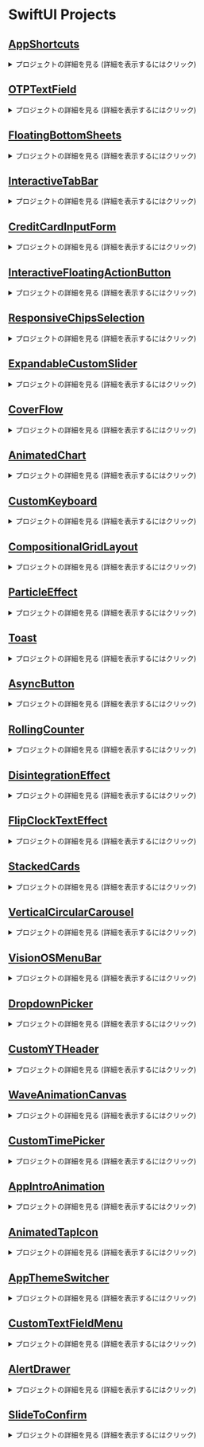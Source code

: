 # SwiftUI Projects

## [AppShortcuts](https://github.com/munsangu/SwiftUI/tree/master/AppShortcuts/AppShortcuts)

<details>
<summary>プロジェクトの詳細を見る (詳細を表示するにはクリック)</summary>

<p align="center"><img src="https://github.com/user-attachments/assets/0b19fd11-322b-4844-a3d0-f52f72af1fb0"></p>
<p align="center">
SwiftUI, SwiftData, AppIntents
</p>

### 主な機能:
- SwiftDataを活用したメモリーデータモデル管理
- AppIntentsを使用したカスタムショートカット統合
- 画像とキャプションを保存するメモリーアプリ
- ホーム画面で見られるメモリーリスト

### 実装の詳細:
- `Memory`モデルにSwiftData `@Model`アノテーションを適用
- `@Attribute(.externalStorage)`を使用して大きな画像データを効率的に管理
- `AddMemoryIntent`を通じたショートカット統合
- `AppShortcutsProvider`プロトコルでシステムショートカットにアプリ機能を公開

### 活用技術:
- SwiftUIを利用したUI構成
- SwiftDataによるデータの永続保存
- AppIntentsフレームワークによるショートカット統合

</details>

## [OTPTextField](https://github.com/munsangu/SwiftUI/tree/master/OTPTextField/OTPTextField)

<details>
<summary>プロジェクトの詳細を見る (詳細を表示するにはクリック)</summary>

<p align="center"><img src="https://github.com/user-attachments/assets/4305edfb-64c1-49e2-9f0a-3d788fd2f8b0"></p>
<p align="center">
SwiftUI, MVVM, TextField
</p>

### 主な機能:
- カスタマイズ可能なOTP/認証コード入力フィールド
- 2つのスタイルをサポート：丸枠（Rounded Border）と下線（Underlined）
- 4桁または6桁のコード入力をサポート
- 入力状態に応じた視覚的フィードバック（入力中、有効、エラー）
- 誤入力時の揺れアニメーション効果

### 実装の詳細:
- MVVMアーキテクチャの適用
- `VerificationFieldViewModel`によるステート管理
- `phaseAnimator`を活用したエラー時の揺れ効果
- テキストフィールドマスキング技法によるユーザー体験の向上
- `.textContentType(.oneTimeCode)`を活用した自動OTP認識のサポート

### 活用技術:
- SwiftUIカスタムビューとアニメーション
- MVVMパターンによる状態管理
- `FocusState`を用いたキーボード管理

</details>

## [FloatingBottomSheets](https://github.com/munsangu/SwiftUI/tree/master/FloatingBottomSheets/FloatingBottomSheets)

<details>
<summary>プロジェクトの詳細を見る (詳細を表示するにはクリック)</summary>

<p align="center"><img src="https://github.com/user-attachments/assets/fc7e4557-5bbe-48d6-b452-d94722b7ff9f"></p>
<p align="center">
SwiftUI, MVVM, Sheet
</p>

### 主な機能:
- フローティングボトムシートのカスタム実装
- 3つのシートタイプをサポート：アラート(Alert)、質問(Question)、リクエスト(Request)
- 各シートタイプ別の異なるデザインとボタン構成
- シートの影効果を除去した滑らかなUI

### 実装の詳細:
- `SheetConfiguration`、`ButtonConfig`、`IconConfig`による構成要素のモジュール化
- `UIViewRepresentable`プロトコルを活用した`SheetShadowRemover`の実装
- `floatingBottomSheet`ビューモディファイア(View Modifier)の拡張
- MVVMアーキテクチャによる状態管理

### 活用技術:
- SwiftUIとUIKitの統合
- ビュー拡張とカスタムモディファイア
- MVVMパターンによるボトムシート状態管理

</details>

## [InteractiveTabBar](https://github.com/munsangu/SwiftUI/tree/master/InteractiveTabBar/InteractiveTabBar)

<details>
<summary>プロジェクトの詳細を見る (詳細を表示するにはクリック)</summary>

<p align="center"><img src="https://github.com/user-attachments/assets/3392f632-f00c-4423-aea1-ab4096189ecc"></p>
<p align="center">
SwiftUI, MVVM, TabBar
</p>

### 主な機能:
- インタラクティブなカスタムタブバーの実装
- ドラッグジェスチャーによるタブ間の切り替え
- 滑らかなアニメーションによるタブ切り替え効果
- iOS 18以上とそれ以下のバージョン両方をサポート

### 実装の詳細:
- GeometryReaderと座標空間(Coordinate Space)を活用したタブ位置の追跡
- `onGeometryChange`カスタムモディファイアによるタブボタン位置の管理
- `matchedGeometryEffect`によるタブ切り替えアニメーションの実装
- 条件付きコードでiOS 18以上では新しいAPIを活用

### 活用技術:
- SwiftUIジェスチャーとアニメーション
- 座標空間とジオメトリリーダー
- MVVMパターンによるタブ状態管理
- 様々なiOSバージョンの互換性処理

</details>

## [CreditCardInputForm](https://github.com/munsangu/SwiftUI/tree/master/CreditCardInputForm/CreditCardInputForm)

<details>
<summary>プロジェクトの詳細を見る (詳細を表示するにはクリック)</summary>

<p align="center"><img src="https://github.com/user-attachments/assets/39fcd2d1-8aee-48c8-b415-4f6d74fd3a5c"></p>
<p align="center">
SwiftUI, Animation, 3D Effects
</p>

### 主な機能:
- インタラクティブなクレジットカード入力フォーム
- カード表面と裏面の3Dフリップアニメーション
- フォーカスされたフィールドに基づいたカード表示の動的な更新
- メッシュグラデーションを使用したリアルなカードデザイン
- フィールドごとのアニメーション強調表示

### 実装の詳細:
- `Card`モデルを使用したカード情報の管理
- カスタム`FlipTransition`モディファイアによる3D回転効果
- `rotation3DEffect`を用いたカードフリップアニメーション
- `FocusState`を活用した入力フィールド間のフォーカス管理
- カスタム文字列拡張機能による自動フォーマット処理（空白挿入、マスク化）

### 活用技術:
- SwiftUI 3Dアニメーションと遷移効果
- カスタムViewModifierによるトランジション実装
- 文字列操作のための拡張機能
- `matchedTransitionSource`によるフォーカスリングのアニメーション
- `contentTransition(.numericText())`による数値変更アニメーション

</details>

## [InteractiveFloatingActionButton](https://github.com/munsangu/SwiftUI/tree/master/InteractiveFloatingActionButton/InteractiveFloatingActionButton)
<details>
<summary>プロジェクトの詳細を見る (詳細を表示するにはクリック)</summary>
<p align="center"><img src="https://github.com/user-attachments/assets/10f4c19c-d732-4580-8dbe-8bc3e37da1ed"></p>
<p align="center">
SwiftUI, MVVM, GestureRecognizers
</p>

### 主な機能:
- ドラッグ可能な浮動アクションボタン
- 展開可能なアクションメニュー
- カスタマイズ可能なアクションアイコンとアニメーション
- ジェスチャー認識による直感的な操作体験

### 実装の詳細:
- MVVMアーキテクチャによるコード設計
- 長押しと同時ドラッグジェスチャーの組み合わせ
- SwiftUIのアニメーションシステムを活用した滑らかな遷移
- カスタムCoordinateSpaceを用いた位置検出
- ResultBuilderパターンによる宣言的なAPI設計

### 活用技術:
- SwiftUIの最新機能を活用したUI構築
- ジェスチャー認識と処理
- カスタムビュー修飾子とアニメーション
- ビジネスロジックの分離とテスト容易性の向上
</details>

## [ResponsiveChipsSelection](https://github.com/munsangu/SwiftUI/tree/master/ResponsiveChipsSelection/ResponsiveChipsSelection)
<details>
<summary>プロジェクトの詳細を見る (詳細を表示するにはクリック)</summary>
<p align="center"><img src="https://github.com/user-attachments/assets/0e9f4294-338c-45bd-8b7f-744ca9ece12b"></p>
<p align="center">
SwiftUI, MVVM, ResponsiveLayout
</p>

### 主な機能:
- レスポンシブなチップ選択UIコンポーネント
- 動的グリッドレイアウトの実装
- アニメーション付き選択状態表示
- 複数選択機能のサポート
- カスタムレイアウトシステムの活用

### 実装の詳細:
- MVVMアーキテクチャパターンによるコード構造化
- SwiftUIのLayoutプロトコルを活用したカスタムチップレイアウト
- ObservableObjectによる状態管理
- ジェネリクスを活用した柔軟なコンテンツ構成
- アニメーションとトランジション効果を適用したインタラクション

### 活用技術:
- SwiftUIの最新機能を活用したUI開発
- カスタムレイアウトアルゴリズムの実装
- 状態管理およびデータバインディング
- 再利用可能なコンポーネント設計
- 拡張可能なアーキテクチャ構造
</details>

## [ExpandableCustomSlider](https://github.com/munsangu/SwiftUI/tree/master/ExpandableCustomSlider/ExpandableCustomSlider)
<details>
<summary>プロジェクトの詳細を見る (詳細を表示するにはクリック)</summary>
<p align="center"><img src="https://github.com/user-attachments/assets/d737376f-6614-4d50-9714-464115257c27"></p>
<p align="center">
SwiftUI, MVVM, カスタムコンポーネント
</p>

### 主な機能:
- ドラッグ時に拡張するインタラクティブスライダーコンポーネント
- カスタマイズ可能なデザイン設定
- スムーズなアニメーショントランジション効果
- 直感的なユーザーインターフェース
- 再利用可能なコンポーネント設計

### 実装の詳細:
- MVVMアーキテクチャパターンによるコード構造化
- SwiftUIのGeometryReaderを活用したサイズベースのレイアウト
- ObservableObjectによる状態管理
- ジェネリクスを活用した柔軟なオーバーレイコンテンツ構成
- アニメーションとトランジション効果を適用したインタラクション

### 活用技術:
- SwiftUIの最新機能を活用したUI開発
- ジェスチャー認識および処理システムの実装
- 状態管理およびデータバインディング
- 再利用可能なコンポーネント設計
- 拡張可能なアーキテクチャ構造
</details>

## [CoverFlow](https://github.com/munsangu/SwiftUI/tree/master/CoverFlow/CoverFlow)
<details>
<summary>プロジェクトの詳細を見る (詳細を表示するにはクリック)</summary>
<p align="center"><img src="https://github.com/user-attachments/assets/9a423e71-612b-498f-842d-5252b28ca7bc"></p>
<p align="center">
SwiftUI, MVVM, カスタムコンポーネント
</p>

### 主な機能:
- ドラッグ時に拡張するインタラクティブスライダーコンポーネント
- カスタマイズ可能なデザイン設定
- スムーズなアニメーショントランジション効果
- 直感的なユーザーインターフェース
- 再利用可能なコンポーネント設計

### 実装の詳細:
- MVVMアーキテクチャパターンによるコード構造化
- SwiftUIのGeometryReaderを活用したサイズベースのレイアウト
- ObservableObjectによる状態管理
- ジェネリクスを活用した柔軟なオーバーレイコンテンツ構成
- アニメーションとトランジション効果を適用したインタラクション

### 活用技術:
- SwiftUIの最新機能を活用したUI開発
- ジェスチャー認識および処理システムの実装
- 状態管理およびデータバインディング
- 再利用可能なコンポーネント設計
- 拡張可能なアーキテクチャ構造
</details>

## [AnimatedChart](https://github.com/munsangu/SwiftUI/tree/master/AnimatedChart/AnimatedChart)
<details>
<summary>プロジェクトの詳細を見る (詳細を表示するにはクリック)</summary>
<p align="center"><img src="https://github.com/user-attachments/assets/acdc63c9-987e-4a11-bab0-2e3b3a8387fc"></p>
<p align="center">
SwiftUI, MVVM, Charts, アニメーション
</p>

### 主な機能:
- 複数のチャートタイプ（棒グラフ、折れ線グラフ、円グラフ）の切り替え
- スムーズなデータアニメーション効果
- インタラクティブなチャートデータ更新
- 直感的なユーザーインターフェース
- 再利用可能なチャートコンポーネント

### 実装の詳細:
- MVVMアーキテクチャパターンによるコード構造化
- SwiftUI Chartsフレームワークを活用したデータビジュアライゼーション
- ObservableObjectによる状態管理
- コンポーネント別のモジュラー設計
- 順次的なアニメーションとトランジション効果

### 活用技術:
- SwiftUI Chartsによるデータビジュアライゼーション
- スプリングアニメーションによる自然な動きの実現
- カスタマイズ可能なチャート表示オプション
- 再利用可能なコンポーネント設計
- 拡張可能なアーキテクチャ構造
</details>

## [CustomKeyboard](https://github.com/munsangu/SwiftUI/tree/master/CustomKeyboard/CustomKeyboard)
<details>
<summary>プロジェクトの詳細を見る (詳細を表示するにはクリック)</summary>
<p align="center"><img src="https://github.com/user-attachments/assets/ee653073-0924-4790-95b2-5fdbee59ca61"></p>
<p align="center">
SwiftUI, MVVM, カスタムキーボード, UIViewControllerRepresentable
</p>

### 主な機能:
- ネイティブなUIとマッチしたカスタムキーボードの実装
- 数字入力用の専用キーボードインターフェース
- スマートな入力フィールドとキーボードの連携
- ピンコード入力に最適化されたデザイン
- 直感的な操作体験の提供

### 実装の詳細:
- MVVMアーキテクチャパターンによるコード構造化
- UIViewControllerRepresentableを活用したUIKitとSwiftUIの統合
- カスタムキーボードの自然な挙動の実現
- コンポーネント分離による再利用性の向上
- FocusStateを用いたキーボード状態管理

### 活用技術:
- SwiftUIとUIKitの橋渡しとなるUIViewControllerRepresentable
- シャドウ効果とモダンなUIデザイン
- カスタムコンポーネントの分離と再利用
- コールバックパターンによるView間の通信
- クリーンなMVVMアーキテクチャの実装
</details>

## [CompositionalGridLayout](https://github.com/munsangu/SwiftUI/tree/master/CompositionalGridLayout/CompositionalGridLayout)
<details>
<summary>プロジェクトの詳細を見る (詳細を表示するにはクリック)</summary>
<p align="center"><img src="https://github.com/user-attachments/assets/d9dcdeef-ae4c-4e5e-af24-a716e66959f2"></p>
<p align="center">
SwiftUI, MVVM, コンポジショナルグリッドレイアウト, アニメーション
</p>

### 主な機能:
- 様々なレイアウトパターンを含む複合的なグリッドの実装
- 動的に列数を変更できるインターフェース
- レイアウト変更時の滑らかなアニメーション効果
- 多様なグリッドパターン（1+2、水平、1+垂直、など）
- 再利用可能なコンポーネント設計

### 実装の詳細:
- MVVMアーキテクチャパターンによるコード構造化
- GroupとGeometryReaderを活用した複合レイアウトの実装
- matchedGeometryEffectを活用した滑らかな遷移アニメーション
- コンポーネント分離によるコードの再利用性向上
- 宣言的UIを実現するためのSwiftUIの活用

### 活用技術:
- SwiftUIの宣言的UIフレームワーク
- 複合的なレイアウトのためのLazyVStackおよびHStack
- 動的レイアウト生成のためのGeometryReader
- アニメーションのためのNamespaceとmatchedGeometryEffect
- Observableパターンを活用した状態管理
- 拡張性のあるMVVMアーキテクチャの実装
</details>

## [ParticleEffect](https://github.com/munsangu/SwiftUI/tree/master/ParticleEffect/ParticleEffect)
<details>
<summary>プロジェクトの詳細を見る (詳細を表示するにはクリック)</summary>
<p align="center"><img src="https://github.com/user-attachments/assets/8512ea90-35f4-4ca7-a491-bb5a7629fa19"></p>
<p align="center">
SwiftUI, MVVM, パーティクルアニメーション, インタラクティブUI
</p>

### 主な機能:
- インタラクティブなボタン操作のためのパーティクルエフェクト実装
- ボタン状態変更に応じた動的パーティクルアニメーション
- カスタマイズ可能なカラーテーマとアイコン
- 滑らかなスプリングアニメーション効果
- 再利用可能なコンポーネントデザイン

### 実装の詳細:
- MVVMアーキテクチャパターンによるコード構造化
- パーティクル生成とアニメーションのためのビューモデルロジック分離
- カスタムボタンコンポーネントによるコード再利用性の向上
- SwiftUIのアニメーションAPIを活用した滑らかな遷移効果
- 状態変化に応じた動的UI更新

### 活用技術:
- SwiftUIの宣言的UIフレームワーク
- MVVMパターンによるビジネスロジックとUIの分離
- 状態管理のためのObservableパターン活用
- 複雑なアニメーションのためのwithAnimation API
- 再利用可能なコンポーネントのためのViewBuilder活用
- インタラクティブなユーザー体験のためのボタンとジェスチャー実装
</details>

## [Toast](https://github.com/munsangu/SwiftUI/tree/master/Toast/Toast)
<details>
<summary>プロジェクトの詳細を見る (詳細を表示するにはクリック)</summary>
<p align="center"><img src="https://github.com/user-attachments/assets/99bf5954-499d-4754-affc-2fd9a58c6690"></p>
<p align="center">
SwiftUI, MVVM, インタラクティブトースト, アダプティブUI
</p>

### 主な機能:
- 様々なタイプのトーストメッセージ対応 (Error, Success, Warning, Apple Like HUD)
- トーストメッセージの展開/縮小インタラクティブ機能
- スワイプによるトースト削除機能
- 複数のトーストメッセージのスタック管理システム
- トーストタイプに応じたアダプティブレイアウト

### 実装の詳細:
- MVVMアーキテクチャパターンによるコード構造化
- トースト生成と管理のためのビューモデルロジック分離
- トーストコンポーネントの再利用性向上のための設計
- SwiftUIのアニメーションAPIを活用した滑らかな遷移効果
- 状態変化に応じた動的UI更新

### 活用技術:
- SwiftUIの宣言的UIフレームワーク
- MVVMパターンによるビジネスロジックとUIの分離
- 状態管理のためのObservableパターン活用
- 複雑なアニメーションのためのwithAnimation API
- 再利用可能なコンポーネントのためのViewBuilder活用
- インタラクティブなユーザー体験のためのジェスチャー実装
- AnyLayoutを活用した動的レイアウト切替
</details>

## [AsyncButton](https://github.com/munsangu/SwiftUI/tree/master/AnimatedStateButton/AnimatedStateButton)
<details>
<summary>プロジェクトの詳細を見る (詳細を表示するにはクリック)</summary>
<p align="center"><img src="https://github.com/user-attachments/assets/d4cd3672-6ca6-491a-9229-9394c101c1d2"></p>
<p align="center">
SwiftUI, MVVM, 非同期処理, アニメーションボタン
</p>

### 主な機能:
- トランザクション状態に応じた動的なボタン表示切替
- 非同期処理中のローディングインジケーター表示
- 状態ごとの色とアイコン変更による視覚的フィードバック
- タップ時の洗練されたスケールアニメーション効果
- 再利用可能なコンポーネント設計

### 実装の詳細:
- MVVMアーキテクチャパターンによるコード構造化
- トランザクション状態管理のためのビューモデルロジック分離
- 非同期処理をSwift Concurrencyモデルで実装
- カスタムスピナーコンポーネントによるローディング表示
- 異なる状態間の滑らかなトランジション

### 活用技術:
- SwiftUIの宣言的UIフレームワーク
- MVVMパターンによるビジネスロジックとUIの分離
- Swift Concurrencyを活用した非同期処理
- 状態管理のためのObservableパターン活用
- 複雑なアニメーションのための.animation修飾子
- カスタムボタンスタイルによるインタラクティブ効果
- 再利用可能なコンポーネント設計
</details>

## [RollingCounter](https://github.com/munsangu/SwiftUI/tree/master/RollingCounter/RollingCounter)
<details>
<summary>プロジェクトの詳細を見る (詳細を表示するにはクリック)</summary>
<p align="center"><img src="https://github.com/user-attachments/assets/02a0ab75-3afd-43e5-a400-cd30e888879d"></p>
<p align="center">
SwiftUI, MVVM, アニメーション, ローリングカウンター
</p>

### 主な機能:
- 数値変更時のスムーズなローリングアニメーション表示
- 桁数の増減に応じた動的なレイアウト調整
- ランダム値生成によるインタラクティブな数値変更
- カスタマイズ可能なフォントとスタイル設定
- エンタープライズレベルのMVVMアーキテクチャ実装

### 実装の詳細:
- MVVMアーキテクチャによるコードの明確な分離
- 数値表示のためのカスタムビューコンポーネント設計
- 各桁の独立したアニメーション制御メカニズム
- インタラクティブスプリングアニメーションによる自然な動き
- ジオメトリリーダーを活用した動的なレイアウト計算

### 活用技術:
- SwiftUIフレームワークによる宣言的UI実装
- Combineフレームワークを用いた反応型プログラミング
- GCD（Grand Central Dispatch）による非同期処理
- カスタムビューモディファイアによるUI拡張
- 階層的プロジェクト構造による保守性の向上
- ジオメトリリーダーによる高度なレイアウト制御
- アニメーションタイミングの精密な調整
- 再利用可能なコンポーネント設計パターン
</details>

## [DisintegrationEffect](https://github.com/munsangu/SwiftUI/tree/master/DisintegrationEffect/DisintegrationEffect)
<details>
<summary>プロジェクトの詳細を見る (詳細を表示するにはクリック)</summary>
<p align="center"><img src="https://github.com/user-attachments/assets/c428e773-2e9a-4125-8029-a12382a98ef4"></p>
<p align="center">
SwiftUI, MVVM, アニメーション, 分解エフェクト
</p>

### 主な機能:
- タップ操作による要素の分解・再構成アニメーション
- パーティクルベースの高度なビジュアルエフェクト
- スムーズな遷移と自然な動きを実現するアニメーション
- カスタマイズ可能な分解・再構成エフェクト
- エンタープライズレベルのMVVMアーキテクチャ実装

### 実装の詳細:
- MVVMアーキテクチャによるコードの明確な分離
- UIKitとSwiftUIの連携によるスナップショット機能
- パーティクルシステムによる複雑なアニメーション制御
- ビューの分解・再構成を実現する高度なアルゴリズム
- マルチスレッド処理による高パフォーマンスの実現

### 活用技術:
- SwiftUIフレームワークによる宣言的UI実装
- カスタムビューモディファイアによる再利用可能なエフェクト
- GCD（Grand Central Dispatch）とTaskによる非同期処理
- UIGraphicsImageRendererを活用した画像処理
- 階層的プロジェクト構造による保守性の向上
- アニメーションタイミングの精密な調整
- パーティクルベースのビジュアルエフェクト実装
- 再利用可能なコンポーネント設計パターン
</details>

## [FlipClockTextEffect](https://github.com/munsangu/SwiftUI/tree/master/FlipClockTextEffect/FlipClockTextEffect)
<details>
<summary>プロジェクトの詳細を見る (詳細を表示するにはクリック)</summary>
<p align="center"><img src="https://github.com/user-attachments/assets/27cb9ddc-5fdb-428e-8745-f10cde6791b8"></p>
<p align="center">
SwiftUI, MVVM, アニメーション, フリップ時計, 3Dエフェクト
</p>

### 主な機能:
- リアルタイムでの時:分:秒表示フリップアニメーション
- 時間の各桁が独立して3D回転するアニメーション効果
- 24時間形式での時刻表示
- スムーズな遷移アニメーションと自然な動き
- エンタープライズレベルのMVVMアーキテクチャ実装

### 実装の詳細:
- MVVMアーキテクチャによるコードの明確な分離
- 時間の各桁に対する独立した3D回転アニメーション
- UIの各パーツを分割・再利用可能なコンポーネント設計
- カスタム修飾子によるアニメーショントランジション制御
- 1秒ごとの正確な時刻更新メカニズム

### 活用技術:
- SwiftUIフレームワークによる宣言的UI実装
- Combineフレームワークを用いたリアクティブプログラミング
- ポートレートモード固定による最適なUX設計
- 3D回転エフェクトによる高度なアニメーション処理
- カスタムビューモディファイアによるUI拡張
- 階層的プロジェクト構造による保守性の向上
- タイマーベースの時間更新システム
- 時間変更検出による効率的なUI更新メカニズム
- モノスペースフォントによる一貫したレイアウト制御
- デバイス回転に対応した適応型レイアウト設計
</details>

## [StackedCards](https://github.com/munsangu/SwiftUI/tree/master/StackedCards/StackedCards)
<details>
<summary>プロジェクトの詳細を見る (詳細を表示するにはクリック)</summary>
<p align="center"><img src="https://github.com/user-attachments/assets/0283f89d-a9dd-4504-9129-e9cd00346626"></p>
<p align="center">
SwiftUI, MVVM, アニメーション, スタックカード, 視覚効果
</p>

### 主な機能:
- 水平スクロールによるカードスタッキング効果
- カードが重なり合う3D視覚効果
- 回転と拡大縮小を組み合わせたユニークな遷移効果
- スクロールインジケーターの表示/非表示オプション
- 回転効果のオン/オフ設定機能

### 実装の詳細:
- MVVMアーキテクチャによるコードの明確な分離
- GeometryReaderを活用した正確なスクロール位置の追跡
- UIコンポーネントの再利用可能な設計
- カスタムZインデックス計算によるカードの重なり順序制御
- VisualEffectモディファイアを使用した複合的なアニメーション効果
- スナッピーアニメーションによる自然な動きの実現
- ページングスクロール動作による直感的なユーザー体験

### 活用技術:
- SwiftUIフレームワークによる宣言的UI実装
- ObservableObjectを使用したリアクティブな状態管理
- UIパラメータのリアルタイム制御
- カスタムジオメトリ計算による高度な視覚効果
- カードのパラメータ化された回転と拡大縮小効果
- ページングスクロール動作の最適化
- スクロールインジケーターの動的制御
- 階層的プロジェクト構造による保守性の向上
- カラーグラデーションによる視覚的エンゲージメントの向上
- エンタープライズ品質のコード構造と分離
</details>

## [VerticalCircularCarousel](https://github.com/munsangu/SwiftUI/tree/master/VerticalCircularCarousel/VerticalCircularCarousel)
<details>
<summary>プロジェクトの詳細を見る (詳細を表示するにはクリック)</summary>
<p align="center"><img src="https://github.com/user-attachments/assets/1684c232-7066-4043-b493-447238816583"></p>
<p align="center">
SwiftUI, MVVM, アニメーション, 円形カード配置, 視覚効果
</p>

### 主な機能:
- 垂直スクロールによるカードの円形配置効果
- カードが重なり合う3D視覚効果
- 回転と位置調整を組み合わせたユニークな遷移効果
- スクロールインジケーターの表示/非表示オプション
- カード選択機能による直感的なユーザーインターフェース

### 実装の詳細:
- MVVMアーキテクチャによるコードの明確な分離
- GeometryReaderを活用した正確なスクロール位置の追跡
- UIコンポーネントの再利用可能な設計
- カスタム回転計算によるカードの動的な配置
- VisualEffectモディファイアを使用した複合的なアニメーション効果
- スナッピーアニメーションによる自然な動きの実現
- ページングスクロール動作による直感的なユーザー体験

### 活用技術:
- SwiftUIフレームワークによる宣言的UI実装
- ObservableObjectを使用したリアクティブな状態管理
- UIパラメータのリアルタイム制御
- カスタムジオメトリ計算による高度な視覚効果
- カードのパラメータ化された回転効果
- ページングスクロール動作の最適化
- スクロールインジケーターの動的制御
- 階層的プロジェクト構造による保守性の向上
- カラーグラデーションによる視覚的エンゲージメントの向上
- エンタープライズ品質のコード構造と分離
</details>

## [VisionOSMenuBar](https://github.com/munsangu/SwiftUI/tree/master/VisionOSMenuBar/VisionOSMenuBar)
<details>
<summary>プロジェクトの詳細を見る (詳細を表示するにはクリック)</summary>
<p align="center">
  <img src="https://github.com/user-attachments/assets/b7aff230-9adc-4983-a62a-9281ba3d9133">
  <img src="https://github.com/user-attachments/assets/b3e46805-8ba8-4d75-af82-db8078864daa">
</p>
<p align="center">
SwiftUI, MVVM, VisionOS風UI, アニメーション, メニューコントロール
</p>

### 主な機能:
- VisionOS風のスタイリングとインターフェース
- モダンなメニューコントロールシステム
- 美しいアニメーションでの状態遷移
- 洗練されたぼかし効果とオーバーレイ
- 特殊な視覚効果を適用したカスタムUI要素
- 直感的なノート管理インターフェース

### 実装の詳細:
- MVVMアーキテクチャによるクリーンな責任分離
- ジオメトリリーダーを活用した正確な位置計算
- カスタムViewモディファイアによる再利用可能なコンポーネント
- 複合的な視覚効果のためのレイヤー処理
- アニメーションの連鎖による滑らかなUI遷移
- レスポンシブデザインによる適応型レイアウト
- カスタムシャドウとマテリアルエフェクトの組み合わせ

### 活用技術:
- SwiftUIフレームワークによる宣言的UI実装
- ObservableObjectによるリアクティブな状態管理
- GeometryPreferenceを使用した高度なレイアウト調整
- カスタム拡張機能によるSwiftUIの機能拡張
- 階層的ビュー構造による保守性の向上
- 定数管理による一貫したUIパラメータ
- アクセシビリティに配慮したインターフェース設計
- アニメーションパラメータの微調整による自然な動き
- マテリアルデザインの原則を応用したUI要素
- エンタープライズ品質のコード構造と明確な責任分離
</details>

## [DropdownPicker](https://github.com/munsangu/SwiftUI/tree/master/DropdownPicker/DropdownPicker)
<details>
<summary>プロジェクトの詳細を見る (詳細を表示するにはクリック)</summary>
<p align="center"><img src="https://github.com/user-attachments/assets/a3e6b92e-2a62-4cc4-b203-89316f570c83"></p>
<p align="center">
SwiftUI, MVVM, カスタムドロップダウン, アニメーション, UI/UXデザイン
</p>

### 主な機能:
- スムーズなアニメーションを備えたカスタムドロップダウンメニュー
- モダンなUI/UXデザイン
- MVVMアーキテクチャの実装
- タップ操作によるインタラクティブな要素
- バックグラウンドのぼかし効果とオーバーレイ
- 項目選択時の視覚的フィードバック

### 実装の詳細:
- MVVMパターンに基づいたクリーンなコード構造
- ジオメトリリーダーを使用した正確な位置調整
- カスタムビュー修飾子による再利用可能なUI実装
- アニメーションシーケンスの最適化
- スクロール位置の追跡と管理
- カスタムマスクとシェイプの適用
- 背景オーバーレイの洗練された実装

### 活用技術:
- SwiftUIフレームワーク
- ObservableObject
- カスタムビュー修飾子
- ジオメトリリーダーによる位置計算
- アニメーションとトランジション
- スクロールビューとスクロールターゲット
- カスタムマスク効果
- 条件付きビュー表示
- ビュー階層の効果的な管理
- 安全エリアの適切な処理
- UIコンポーネントの再利用性向上
</details>

## [CustomYTHeader](https://github.com/munsangu/SwiftUI/tree/master/CustomYTHeader/CustomYTHeader)
<details>
<summary>プロジェクトの詳細を見る (詳細を表示するにはクリック)</summary>
<p align="center"><img src="https://github.com/user-attachments/assets/14a6bb9d-b7a4-492f-b721-950cd9969098"></p>
<p align="center">
SwiftUI, MVVM, スクロールアニメーション, UI/UXデザイン, YouTubeスタイルヘッダー
</p>

### 主な機能:
- YouTubeスタイルのスクロール追従ヘッダー
- スクロール方向に基づいた自動表示/非表示アニメーション
- MVVMアーキテクチャによる設計
- 効率的なスクロール位置検出と追跡
- スケルトンローディングUI
- スクロール停止時の自然なスナップ効果

### 実装の詳細:
- MVVMパターンによるビジネスロジックと表示の分離
- 再利用可能なスクロール検出モディファイア
- スクロールフェーズの変化に応じた洗練されたアニメーション
- GeometryReaderを活用した正確な位置計算
- カスタムExtensionによるコード再利用性の向上
- スケルトンUIによるエレガントなローディング表現
- コンポーネント分割による保守性の向上

### 活用技術:
- SwiftUIフレームワーク
- ObservableObjectとStateObject
- カスタムViewModifier
- スクロール状態追跡と処理
- アニメーションとトランジション
- GeometryProxyを活用した位置計算
- スクロールフェーズ検出
- カスタムPreferenceKey
- ビューコンポーネントの分離
- 安全エリアの適切な処理
- スケルトンローディングパターン
- バウンス効果を考慮したオフセット計算
</details>

## [WaveAnimationCanvas](https://github.com/munsangu/SwiftUI/tree/master/CanvasApp/CanvasApp)
<details>
<summary>プロジェクトの詳細を見る (詳細を表示するにはクリック)</summary>
<p align="center"><img src="https://github.com/user-attachments/assets/46241dd9-34cd-4174-9b1e-9d6e0dc27e4d"></p>
<p align="center">
SwiftUI, MVVM, Canvas API, タイムラインアニメーション, 波形エフェクト
</p>

### 主な機能:
- Canvas APIを活用した流動的な波形アニメーション
- 複数のレイヤーによる深度と立体感の表現
- トグルによるインタラクティブな色彩変化
- MVVMアーキテクチャによる設計
- 効率的なアニメーションレンダリング
- リアルタイムの波形変化と動き

### 実装の詳細:
- MVVMパターンによるビジネスロジックと表示の分離
- TimelineViewを活用したフレームベースアニメーション
- Canvas APIを使用した高パフォーマンス描画
- 再利用可能な波形コンポーネント
- アニメーション方向の反転による重層的な視覚効果
- Combineフレームワークを活用したデータバインディング
- コンポーネント分割による保守性の向上
- 色彩の透明度を活用した深度表現

### 活用技術:
- SwiftUIフレームワーク
- Canvas APIによる高度な描画
- TimelineViewによるアニメーション制御
- ObservableObjectとStateObject
- Combineによるデータフロー管理
- 波形生成アルゴリズム
- パスベースのグラフィック描画
- 複数レイヤーのコンポジション
- UIのコンポーネント化
- 時間ベースのアニメーション計算
- 色彩と透明度の効果的な活用
- トグルによるインタラクティブ制御
</details>

## [CustomTimePicker](https://github.com/munsangu/SwiftUI/tree/master/CustomTimePicker/CustomTimePicker)

<details>
<summary>プロジェクトの詳細を見る (詳細を表示するにはクリック)</summary>

<p align="center"><img src="https://github.com/user-attachments/assets/c4f633d5-0574-455c-bc35-93ebaeb9defc"></p>

<p align="center">
SwiftUI, MVVM, UIKitインテグレーション, カスタムピッカー, エンタープライズアーキテクチャ
</p>

### 主な機能:
- カスタマイズされたホイールスタイルのタイムピッカー
- 時間、分、秒の個別選択機能
- UIPickerViewのインジケーターを非表示にする高度なカスタマイズ
- MVVMアーキテクチャによる設計
- UIKitとSwiftUIの統合
- エンタープライズレベルのコード構造

### 実装の詳細:
- MVVMパターンによるビジネスロジックと表示の分離
- UIViewRepresentableを活用したUIKitコンポーネントの統合
- 再利用可能なピッカーコンポーネント
- 明確に定義された責任分担
- Combineフレームワークを活用したデータバインディング
- コンポーネント分割による保守性の向上
- 入力値の検証と制約

### 活用技術:
- SwiftUIフレームワーク
- UIViewRepresentableによるUIKit統合
- ObservableObjectとStateObject
- Combineによるデータフロー管理
- カスタムピッカーインターフェース
- UIKitコンポーネントの拡張
- バインディングとパブリッシャー
- プロパティラッパーの効果的な活用
- ViewBuilderによるカスタムコンポーネント
- モジュール化された設計
- 堅牢なエラー処理
- エンタープライズレベルのドキュメンテーション
</details>

## [AppIntroAnimation](https://github.com/munsangu/SwiftUI/tree/master/AppIntroAnimation/AppIntroAnimation)

<details>
<summary>プロジェクトの詳細を見る (詳細を表示するにはクリック)</summary>

<p align="center"><img src="https://github.com/user-attachments/assets/1c6b9d74-469d-4d27-b1d6-805a7ebfd570"></p>
<p align="center">
SwiftUI, MVVM, アニメーション
</p>

### 主な機能:
- スタイリッシュなアプリ紹介アニメーション
- スムーズなテキストとカラートランジション効果
- ユーザーフレンドリーなログインオプション
- 拡張可能なMVVMアーキテクチャ

### 実装の詳細:
- `Intro`モデルを使用して、各アニメーションステートを構造化
- `IntroViewModel`を通じたアニメーションロジックの管理
- `withAnimation`を使用したシーケンシャルなアニメーション
- カスタム`View`拡張によるUIコンポーネントの再利用性向上
- コンポーネント指向設計によるコードの整理

### 活用技術:
- SwiftUIの宣言的UI構築
- MVVMデザインパターンの実装
- カスタムモディファイアによるUIの再利用性
- コンプレックスなアニメーションシーケンス
- タスクベースの非同期処理
</details>

## [AnimatedTapIcon](https://github.com/munsangu/SwiftUI/tree/master/AnimatedTapIcon/AnimatedTapIcon)
<details>
<summary>プロジェクトの詳細を見る (詳細を表示するにはクリック)</summary>
<p align="center"><img src="https://github.com/user-attachments/assets/1551cc00-e476-4e81-996c-d178e7190ba3"></p>
<p align="center">
SwiftUI, MVVM, シンボルエフェクト, カスタムタブバー
</p>

### 主な機能:
- アニメーション付きカスタムタブバー
- バウンスエフェクトの方向選択
- 洗練されたUI/UXデザイン
- コンポーネントベースのMVVMアーキテクチャ

### 実装の詳細:
- `Tab`モデルを使用して各タブの設定を構造化
- `AnimatedTab`によるアニメーション状態の管理
- `TabBarViewModel`でUIロジックを集中管理
- `.symbolEffect`を活用したインタラクティブなアイコンアニメーション
- 再利用可能なUIコンポーネントによる構成

### 活用技術:
- SwiftUIの宣言的UI構築
- MVVMデザインパターンの実装
- シンボルエフェクトAPIによるアニメーション
- カスタムトランザクションによるアニメーション制御
- コンポーネント指向の設計アプローチ
- 拡張可能なアーキテクチャ構造
</details>

## [AppThemeSwitcher](https://github.com/munsangu/SwiftUI/tree/master/AppThemeSwitcher/AppThemeSwitcher)
<details>
<summary>プロジェクトの詳細を見る (詳細を表示するにはクリック)</summary>
<p align="center"><img src="https://github.com/user-attachments/assets/d48633d8-c4ed-4654-8ed5-d1e949a26f9a"></p>
<p align="center">
SwiftUI, MVVM, テーマ切り替え, アニメーション, カスタムUI
</p>

### 主な機能:
- ダイナミックなテーマ切り替え (システム・ライト・ダークモード)
- アニメーション付きテーマ表示
- スムーズなトランジションエフェクト
- 直感的なユーザーインターフェース
- 状態保存によるテーマ設定の永続化

### 実装の詳細:
- `Theme`列挙型による異なるテーマオプションの管理
- `ThemeViewModel`でのUI状態と設定の一元管理
- `@AppStorage`を活用したテーマ設定の永続化
- `.matchedGeometryEffect`によるスムーズなトランジション
- 明確に分離されたコンポーネントベースのビュー設計
- アニメーション制御のための詳細な実装

### 活用技術:
- SwiftUIの宣言的UI構築
- MVVMアーキテクチャパターンの実装
- カスタムアニメーションとトランジション
- SheetとPresentationモディファイアによるモーダル表示
- 再利用可能なコンポーネント指向の設計
- プロパティラッパーを活用した状態管理
- 拡張性と保守性を考慮したエンタープライズレベルの設計
</details>

## [CustomTextFieldMenu](https://github.com/munsangu/SwiftUI/tree/master/CustomTextFieldMenu/CustomTextFieldMenu)
<details>
<summary>プロジェクトの詳細を見る (詳細を表示するにはクリック)</summary>
<p align="center"><img src="https://github.com/user-attachments/assets/5b0ea014-f912-4de4-9817-379c73965b82"></p>
<p align="center">
SwiftUI, MVVM, テキストフィールドカスタマイズ, UIKitブリッジング
</p>

### 主な機能:
- テキストフィールドへのカスタムコンテキストメニュー追加
- テキスト選択時の変換操作（大文字・小文字）
- システム提案の表示/非表示切り替え
- UIKitとSwiftUIのシームレスな統合
- MVVMパターンによる構造化された設計

### 実装の詳細:
- `TextFieldAction`モデルを使用してカスタムアクションを定義
- `TextFieldState`による効率的な状態管理
- `ContentViewModel`でビジネスロジックを分離
- `ResultBuilder`パターンを活用したDSL構文
- `UIViewRepresentable`によるUIKit機能のSwiftUI統合
- 再利用可能なコンポーネントによるモジュール化

### 活用技術:
- SwiftUIの宣言的UI構築
- MVVMアーキテクチャパターンの適用
- UIKitブリッジングテクニック
- カスタム結果ビルダーの実装
- コンポジショナルデザインアプローチ
- テキスト操作のプログラマティック制御
- バインディングを活用した状態管理
- エンタープライズレベルのコード構造化と分離
</details>

## [AlertDrawer](https://github.com/munsangu/SwiftUI/tree/master/AlertDrawer/AlertDrawer)
<details>
<summary>プロジェクトの詳細を見る (詳細を表示するにはクリック)</summary>
<p align="center"><img src="https://github.com/user-attachments/assets/c94d8552-3679-48eb-9760-5ae85b9721b0"></p>
<p align="center">
SwiftUI, MVVM, テキストフィールドカスタマイズ, UIKitブリッジング
</p>

### 主な機能:
- ボタンから展開するアニメーションアラートドロワー
- カスタマイズ可能なテーマとスタイリング
- 柔軟なコンテンツレイアウト
- 自然なアニメーショントランジション
- プライマリおよびセカンダリボタンアクション

### 実装の詳細:
- `DrawerConfig`モデルによるテーマとアニメーション設定
- ビュー拡張によるモジュラー実装（`View.alertDrawer`モディファイア）
- ジオメトリトラッキングによる正確な位置計算
- ボタンスタイルのカスタマイズとアニメーション処理

### 活用技術:
- SwiftUIの宣言的UI構築
- アニメーションとトランジション効果
- ジオメトリリーダーを活用した動的レイアウト
- カスタムモディファイアパターン
- 視覚効果の合成
</details>

## [SlideToConfirm](https://github.com/munsangu/SwiftUI/tree/master/SlideToConfirm/SlideToConfirm)
<details>
<summary>プロジェクトの詳細を見る (詳細を表示するにはクリック)</summary>
<p align="center">
  <img src="https://github.com/user-attachments/assets/35865960-6955-42d1-a76a-baa34948dc0b">
  <img src="https://github.com/user-attachments/assets/7d428901-b064-4a01-859e-11f2885404ed">
</p>
<p align="center">
SwiftUI, MVVM, スライド操作UI, アニメーション, コンファームボタン
</p>

### 主な機能:
- スワイプでアクションを確定する直感的な操作
- 成功時の状態遷移アニメーション（チェックマークに変化）
- テキストにシマー効果を適用した洗練されたインジケーション
- スライド中・完了後の進捗に応じたUI変更
- スムーズなレスポンスとリアルタイムな反映

### 実装の詳細:
- `MVVM`アーキテクチャによる明確な責務分離
- `@ObservableObject`を用いたリアクティブな状態管理
- `GeometryReader`による制限付きのスライド距離計算
- `DragGesture`による滑らかなインタラクション
- `ViewModel`によるロジックの統一管理
- `withAnimation(.smooth)`を活用した自然なエフェクト
- ユーザーの操作に対する即時レスポンス設計

### 活用技術:
- `SwiftUI`の宣言的UI構文
- `StateObject`を用いたViewModelライフサイクル管理
- アニメーションチェーンと条件付きオーバーレイ
- 拡張可能な`Config`モデルによる柔軟な設定
- `ZStack`や`mask`を活用したレイヤードUI構造
- アクセシビリティを考慮した文字サイズとコントラスト
- `onSwiped`クロージャで任意のアクション実行可能
- スタイルを共通化した再利用可能なUIコンポーネント
- 見た目と機能を両立したエンタープライズ品質のコード構造
</details>
